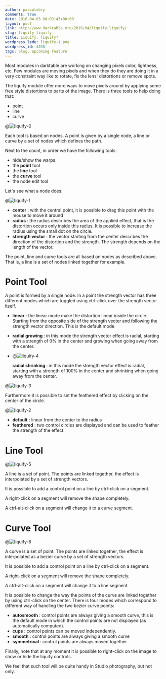 ```yaml
---
author: pascalobry
comments: true
date: 2016-04-03 08:09:43+00:00
layout: post
link: http://www.darktable.org/2016/04/liquify-liquify/
slug: liquify-liquify
title: Liquify, liquify?
wordpress_lede: liquify-1.png
wordpress_id: 4038
tags: blog, upcoming feature
---
```


Most modules in darktable are working on changing pixels color, lightness, etc. Few modules are moving pixels and when they do they are doing it in a very constraint way like to rotate, fix the lens' distortions or remove spots.

The liquify module offer more ways to move pixels around by applying some free style distortions to parts of the image. There is three tools to help doing that:

* point
* line
* curve

@![liquify-0](liquify-0.png)

Each tool is based on nodes. A point is given by a single node, a line or curve by a set of nodes which defines the path.

Next to the count, in order we have the following tools:

* hide/show the warps
* the **point** tool
* the **line** tool
* the **curve** tool
* the node edit tool

Let's see what a node does:

@![liquify-1](liquify-1.png)

* **center** : with the central point, it is possible to drag this point with the mouse to move it around
* **radius** : the radius describes the area of the applied effect, that is the distortion occurs only inside this radius. It is possible to increase the radius using the small dot on the circle.
* **strength vector** : the vector starting from the center describes the direction of the distortion and the strength. The strength depends on the length of the vector.

The point, line and curve tools are all based on nodes as described above. That is, a line is a set of nodes linked together for example.

# Point Tool

A point is formed by a single node. In a point the strength vector has three different modes which are toggled using ctrl-click over the strength vector itself.

* **linear** : the linear mode make the distortion linear inside the circle. Starting from the opposite side of the strength vector and following the strength vector direction. This is the default mode.
* **radial growing** : in this mode the strength vector effect is radial, starting with a strength of 0% in the center and growing when going away from the center.
* @![liquify-4](liquify-4.png)

    **radial shrinking** : in this mode the strength vector effect is radial, starting with a strength of 100% in the center and shrinking when going away from the center.

@![liquify-3](liquify-3.png)

Furthermore it is possible to set the feathered effect by clicking on the center of the circle.

@![liquify-2](liquify-2.png)

* **default** : linear from the center to the radius
* **feathered** : two control circles are displayed and can be used to feather the strength of the effect.

# Line Tool

@![liquify-5](liquify-5.png)

A line is a set of point. The points are linked together, the effect is interpolated by a set of strength vectors.

It is possible to add a control point on a line by ctrl-click on a segment.

A right-click on a segment will remove the shape completely.

A ctrl-alt-click on a segment will change it to a curve segment.

# Curve Tool

@![liquify-6](liquify-6.png)

A curve is a set of point. The points are linked together, the effect is interpolated as a bezier curve by a set of strength vectors.

It is possible to add a control point on a line by ctrl-click on a segment.

A right-click on a segment will remove the shape completely.

A ctrl-alt-click on a segment will change it to a line segment.

It is possible to change the way the points of the curve are linked together by using ctrl-click on the center. There is four modes which correspond to different way of handling the two bezier curve points:

* **autosmooth** : control points are always giving a smooth curve, this is the default mode in which the control points are not displayed (as automatically computed).
* **cups** : control points can be moved independently.
* **smooth** : control points are always giving a smooth curve
* **symmetrical** : control points are always moved together

Finally, note that at any moment it is possible to right-click on the image to show or hide the liquify controls.

We feel that such tool will be quite handy in Studio photography, but not only.
